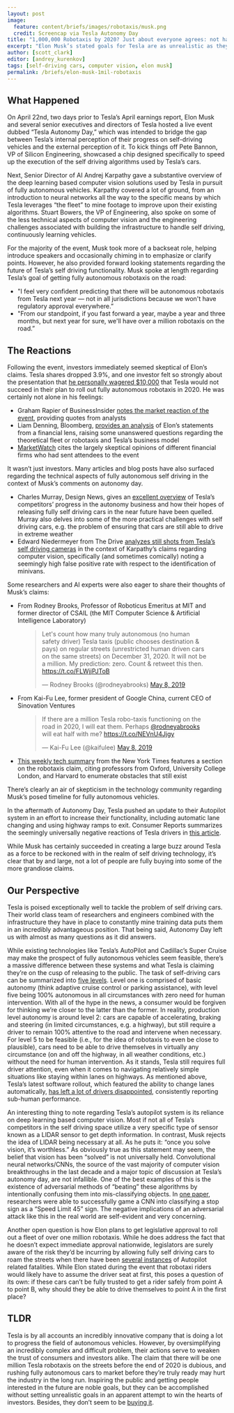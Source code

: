 ```yaml
---
layout: post
image:
  feature: content/briefs/images/robotaxis/musk.png
  credit: Screencap via Tesla Autonomy Day
title: "1,000,000 Robotaxis by 2020? Just about everyone agrees: not happening"
excerpt: "Elon Musk’s stated goals for Tesla are as unrealistic as they are ambitious"
author: [scott_clark]
editor: [andrey_kurenkov]
tags: [self-driving cars, computer vision, elon musk]
permalink: /briefs/elon-musk-1mil-robotaxis
---
```


## What Happened

On April 22nd, two days prior to Tesla’s April earnings report, Elon Musk and several senior executives and directors of Tesla hosted a live event dubbed “Tesla Autonomy Day,” which was intended to bridge the gap between Tesla’s internal perception of their progress on self-driving vehicles and the external perception of it. To kick things off Pete Bannon, VP of Silicon Engineering, showcased a chip designed specifically to speed up the execution of the self driving algorithms used by Tesla’s cars.  
  


Next, Senior Director of AI Andrej Karpathy  gave a substantive overview of the deep learning based computer vision solutions used by Tesla in pursuit of fully autonomous vehicles. Karpathy covered a lot of ground, from an introduction to neural networks all the way to the specific means by which Tesla leverages “the fleet” to mine footage to improve upon their existing algorithms. Stuart Bowers, the VP of Engineering, also spoke on some of the less technical aspects of computer vision and the engineering challenges associated with building the infrastructure to handle self driving, continuously learning vehicles.  

For the majority of the event, Musk took more of a backseat role, helping introduce speakers and occasionally chiming in to emphasize or clarify points. However, he also provided forward looking statements regarding the future of Tesla’s self driving functionality. Musk spoke at length regarding Tesla’s goal of getting fully autonomous robotaxis on the road:  
- "I feel very confident predicting that there will be autonomous robotaxis from Tesla next year — not in all jurisdictions because we won't have regulatory approval everywhere.”
- "From our standpoint, if you fast forward a year, maybe a year and three months, but next year for sure, we'll have over a million robotaxis on the road.”
  
  

## The Reactions

Following the event, investors immediately seemed skeptical of Elon’s claims. Tesla shares dropped 3.9%, and one investor felt so strongly about the presentation that [he personally wagered $10,000](https://www.foxbusiness.com/business-leaders/investor-bets-against-elon-musks-tesla-project) that Tesla would not succeed in their plan to roll out fully autonomous robotaxis in 2020. He was certainly not alone in his feelings:

- Graham Rapier of BusinessInsider [notes the market reaction of the event](https://www.businessinsider.com/tesla-stock-price-closes-lowest-in-2-years-2019-4), providing quotes from analysts
- Liam Denning, Bloomberg, [provides an analysis](https://www.washingtonpost.com/business/teslas-stock-just-went-fully-autonomous/2019/04/23/c86748fc-65d5-11e9-a698-2a8f808c9cfb_story.html) of Elon’s statements from a financial lens, raising some unanswered questions regarding the theoretical fleet or robotaxis and Tesla’s business model 
- [MarketWatch](https://www.marketwatch.com/story/wall-street-analysts-are-mostly-skeptical-of-teslas-robo-taxi-plans-2019-04-23) cites the largely skeptical opinions of different financial firms who had sent attendees to the event


It wasn’t just investors. Many articles and blog posts have also surfaced regarding the technical aspects of fully autonomous self driving in the context of Musk’s comments on autonomy day.

- Charles Murray, Design News, gives an [excellent overview](https://www.designnews.com/electronics-test/automakers-are-rethinking-timetable-fully-autonomous-cars/93993798360804) of Tesla’s competitors’ progress in the autonomy business and how their hopes of releasing fully self driving cars in the near future have been quelled. Murray also delves into some of the more practical challenges with self driving cars, e.g. the problem of ensuring that cars are still able to drive in extreme weather
- Edward Niedermeyer from The Drive [analyzes still shots from Tesla’s self driving cameras](https://www.thedrive.com/tech/27697/tesla-autopilot-thinks-everything-is-a-minivan) in the context of Karpathy’s claims regarding computer vision, specifically (and sometimes comically) noting a seemingly high false positive rate with respect to the identification of minivans.

Some researchers and AI experts were also eager to share their thoughts of Musk’s claims:

- From Rodney Brooks, Professor of Roboticus Emeritus at MIT and former director of CSAIL (the MIT Computer Science & Artificial Intelligence Laboratory)
<figure>
<blockquote class="twitter-tweet" data-lang="en"><p lang="en" dir="ltr">Let&#39;s count how many truly autonomous (no human safety driver) Tesla taxis (public chooses destination &amp; pays) on regular streets (unrestricted human driven cars on the same streets) on December 31, 2020. It will not be a million. My prediction: zero. Count &amp; retweet this then. <a href="https://t.co/FLWjjPJToB">https://t.co/FLWjjPJToB</a></p>&mdash; Rodney Brooks (@rodneyabrooks) <a href="https://twitter.com/rodneyabrooks/status/1125964714087993344?ref_src=twsrc%5Etfw">May 8, 2019</a></blockquote>
<script async src="https://platform.twitter.com/widgets.js" charset="utf-8"></script>
</figure>

- From Kai-Fu Lee, former president of Google China, current CEO of Sinovation Ventures

<figure>
<blockquote class="twitter-tweet" data-lang="en"><p lang="en" dir="ltr">If there are a million Tesla robo-taxis functioning on the road in 2020, I will eat them.  Perhaps <a href="https://twitter.com/rodneyabrooks?ref_src=twsrc%5Etfw">@rodneyabrooks</a> will eat half with me? <a href="https://t.co/NEVnU4Jjgy">https://t.co/NEVnU4Jjgy</a></p>&mdash; Kai-Fu Lee (@kaifulee) <a href="https://twitter.com/kaifulee/status/1126238951960993792?ref_src=twsrc%5Etfw">May 8, 2019</a></blockquote>
<script async src="https://platform.twitter.com/widgets.js" charset="utf-8"></script>
</figure>

- [This weekly tech summary](https://www.nytimes.com/2019/04/26/technology/sri-lanka-social-media.html) from the New York Times features a section on the robotaxis claim, citing professors from Oxford, University College London, and Harvard to enumerate obstacles that still exist


There’s clearly an air of skepticism in the technology community regarding Musk’s posed timeline for fully autonomous vehicles.

In the aftermath of Autonomy Day, Tesla pushed an update to their Autopilot system in an effort to increase their functionality, including automatic lane changing and using highway ramps to exit. Consumer Reports summarizes the seemingly universally negative reactions of Tesla drivers in [this article](https://www.consumerreports.org/autonomous-driving/tesla-navigate-on-autopilot-automatic-lane-change-requires-significant-driver-intervention/).

While Musk has certainly succeeded in creating a large buzz around Tesla as a force to be reckoned with in the realm of self driving technology, it’s clear that by and large, not a lot of people are fully buying into some of the more grandiose claims.

## Our Perspective


Tesla is poised exceptionally well to tackle the problem of self driving cars. Their world class team of researchers and engineers combined with the infrastructure they have in place to constantly mine training data puts them in an incredibly advantageous position. That being said, Autonomy Day left us with almost as many questions as it did answers.

While existing technologies like Tesla’s AutoPilot and Cadillac’s Super Cruise may make the prospect of fully autonomous vehicles seem feasible, there’s a massive difference between these systems and what Tesla is claiming they’re on the cusp of releasing to the public. The task of self-driving cars can be summarized into [five levels](https://www.nhtsa.gov/technology-innovation/automated-vehicles-safety#issue-road-self-driving). Level one is comprised of basic autonomy (think adaptive cruise control or parking assistance), with level five being 100% autonomous in all circumstances with zero need for human intervention. With all of the hype in the news, a consumer would be forgiven for thinking we’re closer to the latter than the former. In reality, production level autonomy is around level 2: cars are capable of accelerating, braking and steering (in limited circumstances, e.g. a highway), but still require a driver to remain 100% attentive to the road and intervene when necessary. For level 5 to be feasible (i.e., for the idea of robotaxis to even be close to plausible), cars need to be able to drive themselves in virtually any circumstance (on and off the highway, in all weather conditions, etc.) without the need for human intervention. As it stands, Tesla still requires full driver attention, even when it comes to navigating relatively simple situations like staying within lanes on highways. As mentioned above, Tesla’s latest software rollout, which featured the ability to change lanes automatically, [has left a lot of drivers disappointed](https://www.consumerreports.org/autonomous-driving/tesla-navigate-on-autopilot-automatic-lane-change-requires-significant-driver-intervention/), consistently reporting sub-human performance.


An interesting thing to note regarding Tesla’s autopilot system is its reliance on deep learning based computer vision. Most if not all of Tesla’s competitors in the self driving space utilize a very specific type of sensor known as a LIDAR sensor to get depth information. In contrast, Musk rejects the idea of LIDAR being necessary at all. As he puts it: “once you solve vision, it’s worthless.” As obviously true as this statement may seem, the belief that vision has been “solved” is not universally held. Convolutional neural networks/CNNs, the source of the vast majority of computer vision breakthroughs in the last decade and a major topic of discussion at Tesla’s autonomy day, are not infallible. One of the best examples of this is the existence of adversarial methods of “beating” these algorithms by intentionally confusing them into mis-classifying objects. In [one paper](https://arxiv.org/pdf/1707.08945.pdf), researchers were able to successfully game a CNN into classifying a stop sign as a “Speed Limit 45” sign. The negative implications of an adversarial attack like this in the real world are self-evident and very concerning.

Another open question is how Elon plans to get legislative approval to roll out a fleet of over one million robotaxis. While he does address the fact that he doesn’t expect immediate approval nationwide, legislators are surely aware of the risk they’d be incurring by allowing fully self driving cars to roam the streets when there have been [several instances](http://digg.com/2018/tesla-crash-autopilot-investigation) of Autopilot related fatalities. While Elon stated during the event that robotaxi riders would likely have to assume the driver seat at first, this poses a question of its own: if these cars can’t be fully trusted to get a rider safely from point A to point B, why should they be able to drive themselves to point A in the first place?


## TLDR

Tesla is by all accounts an incredibly innovative company that is doing a lot to progress the field of autonomous vehicles. However, by oversimplifying an incredibly complex and difficult problem, their actions serve to weaken the trust of consumers and investors alike. The claim that there will be one million Tesla robotaxis on the streets before the end of 2020 is dubious, and rushing fully autonomous cars to market before they’re truly ready may hurt the industry in the long run. Inspiring the public and getting people interested in the future are noble goals, but they can be accomplished without setting unrealistic goals in an apparent attempt to win the hearts of investors. Besides, they don’t seem to be [buying it](https://finance.yahoo.com/quote/TSLA/).

